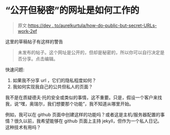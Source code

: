 # “公开但秘密”的网址是如何工作的

> 原文:[https://dev . to/aurelkurtula/how-do-public-but-secret-URLs-work-2ef](https://dev.to/aurelkurtula/how-do-public-but-secret-urls-work-2ef)

这里的草稿帖子有这样的警告

> 未发布的帖子。这个网址是公开的，但却是秘密的，所以你可以自行决定是否分享。点击编辑。

快速问题:

1.  如果我不分享 url ，它们的隐私程度如何？
2.  我如何实现我自己的公共但私人的页面？

我不是在质疑德夫·托的安全或类似的事情，这不重要。只是，假设一个客户来找我，说“嘿，奥瑞尔，我们想要那个功能”，我不知道从哪里开始。

例如，我可以在 github 页面中创建这样的功能吗？或者这是主机/服务器配置的事情？很久以前，我希望能够在 github 页面上主持 jekyll，但作为一个私人日记。这种技术有用吗？